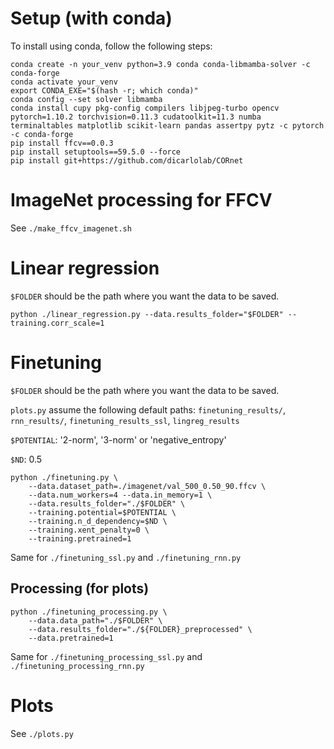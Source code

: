 # Setup (with conda)
To install using conda, follow the following steps:

```
conda create -n your_venv python=3.9 conda conda-libmamba-solver -c conda-forge
conda activate your_venv
export CONDA_EXE="$(hash -r; which conda)"
conda config --set solver libmamba
conda install cupy pkg-config compilers libjpeg-turbo opencv pytorch=1.10.2 torchvision=0.11.3 cudatoolkit=11.3 numba terminaltables matplotlib scikit-learn pandas assertpy pytz -c pytorch -c conda-forge
pip install ffcv==0.0.3
pip install setuptools==59.5.0 --force 
pip install git+https://github.com/dicarlolab/CORnet
```

# ImageNet processing for FFCV
See `./make_ffcv_imagenet.sh`

# Linear regression

`$FOLDER` should be the path where you want the data to be saved. 

```
python ./linear_regression.py --data.results_folder="$FOLDER" --training.corr_scale=1
```

# Finetuning

`$FOLDER` should be the path where you want the data to be saved. 

`plots.py` assume the following default paths: `finetuning_results/`, `rnn_results/`,
`finetuning_results_ssl`, `lingreg_results`

`$POTENTIAL`: '2-norm', '3-norm' or 'negative_entropy'

`$ND`: 0.5

```
python ./finetuning.py \
    --data.dataset_path=./imagenet/val_500_0.50_90.ffcv \
    --data.num_workers=4 --data.in_memory=1 \
    --data.results_folder="./$FOLDER" \
    --training.potential=$POTENTIAL \
    --training.n_d_dependency=$ND \
    --training.xent_penalty=0 \
    --training.pretrained=1
```
Same for `./finetuning_ssl.py` and `./finetuning_rnn.py`
## Processing (for plots)

```
python ./finetuning_processing.py \
    --data.data_path="./$FOLDER" \
    --data.results_folder="./${FOLDER}_preprocessed" \
    --data.pretrained=1
```
Same for `./finetuning_processing_ssl.py` and `./finetuning_processing_rnn.py`

# Plots
See `./plots.py`
